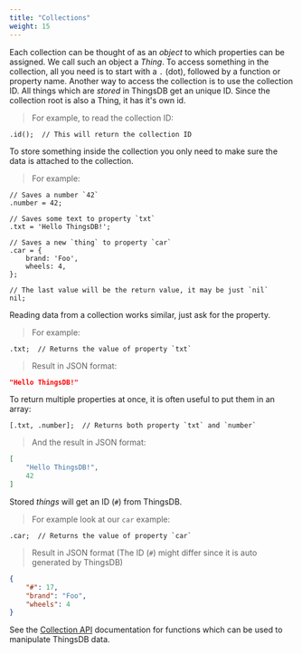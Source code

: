 ```yaml
---
title: "Collections"
weight: 15
---
```


Each collection can be thought of as an *object* to which properties can be
assigned. We call such an object a *Thing*. To access something in the collection, all you need
is to start with a `.` (dot), followed by a function or property name. Another way to access
the collection is to use the collection ID. All things which are *stored* in
ThingsDB get an unique ID. Since the collection root is also a Thing, it has it's own
id.

> For example, to read the collection ID:

```thingsdb,should_pass
.id();  // This will return the collection ID
```

To store something inside the collection you only need to make sure the data is attached to the collection.

> For example:

```thingsdb,should_pass
// Saves a number `42`
.number = 42;

// Saves some text to property `txt`
.txt = 'Hello ThingsDB!';

// Saves a new `thing` to property `car`
.car = {
    brand: 'Foo',
    wheels: 4,
};

// The last value will be the return value, it may be just `nil`
nil;
```

Reading data from a collection works similar, just ask for the property.

>For example:

```thingsdb,syntax_only
.txt;  // Returns the value of property `txt`
```

> Result in JSON format:

```json
"Hello ThingsDB!"
```

To return multiple properties at once, it is often useful to put them in an array:

```thingsdb,syntax_only
[.txt, .number];  // Returns both property `txt` and `number`
```

> And the result in JSON format:

```json
[
    "Hello ThingsDB!",
    42
]
```

Stored *things* will get an ID (`#`) from ThingsDB.

> For example look at our `car` example:

```thingsdb,syntax_only
.car;  // Returns the value of property `car`
```

> Result in JSON format (The ID (`#`) might differ since it is auto generated by ThingsDB)

```json
{
    "#": 17,
    "brand": "Foo",
    "wheels": 4
}
```

See the [Collection API](../../collection-api) documentation for functions which can be used to manipulate ThingsDB data.